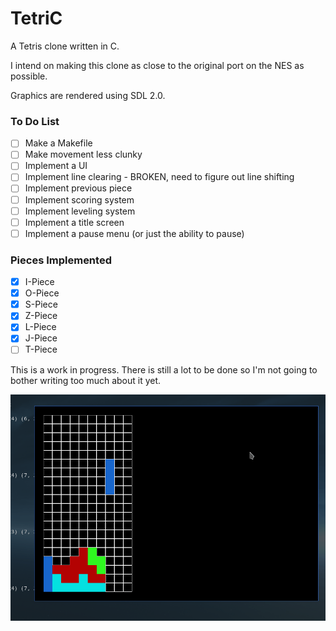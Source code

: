 # TetriC
A Tetris clone written in C. 

I intend on making this clone as close to the original port on the NES as possible.

Graphics are rendered using SDL 2.0.

### To Do List
- [ ] Make a Makefile
- [ ] Make movement less clunky
- [ ] Implement a UI
- [ ] Implement line clearing - BROKEN, need to figure out line shifting
- [ ] Implement previous piece
- [ ] Implement scoring system
- [ ] Implement leveling system
- [ ] Implement a title screen
- [ ] Implement a pause menu (or just the ability to pause)

### Pieces Implemented
- [x] I-Piece
- [x] O-Piece
- [x] S-Piece
- [x] Z-Piece
- [x] L-Piece
- [x] J-Piece
- [ ] T-Piece

This is a work in progress. There is still a lot to be done so I'm not going to bother 
writing too much about it yet.

![TetriC-alpha](images/TetriC-7.gif)

